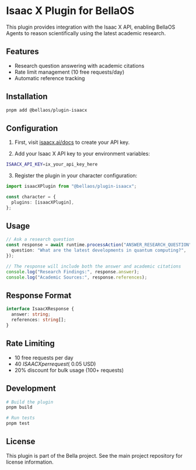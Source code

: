 # Isaac X Plugin for BellaOS

This plugin provides integration with the Isaac X API, enabling BellaOS Agents to reason scientifically using the latest academic research.

## Features

- Research question answering with academic citations
- Rate limit management (10 free requests/day)
- Automatic reference tracking

## Installation

```bash
pnpm add @bellaos/plugin-isaacx
```

## Configuration

1. First, visit [isaacx.ai/docs](https://isaacx.ai/docs) to create your API key.

2. Add your Isaac X API key to your environment variables:

```bash
ISAACX_API_KEY=ix_your_api_key_here
```

3. Register the plugin in your character configuration:

```typescript
import isaacXPlugin from "@bellaos/plugin-isaacx";

const character = {
  plugins: [isaacXPlugin],
};
```

## Usage

```typescript
// Ask a research question
const response = await runtime.processAction("ANSWER_RESEARCH_QUESTION", {
  question: "What are the latest developments in quantum computing?",
});

// The response will include both the answer and academic citations
console.log("Research Findings:", response.answer);
console.log("Academic Sources:", response.references);
```

## Response Format

```typescript
interface IsaacXResponse {
  answer: string;
  references: string[];
}
```

## Rate Limiting

- 10 free requests per day
- 40 $ISAACX per request (~$0.05 USD)
- 20% discount for bulk usage (100+ requests)

## Development

```bash
# Build the plugin
pnpm build

# Run tests
pnpm test
```

## License

This plugin is part of the Bella project. See the main project repository for license information.
